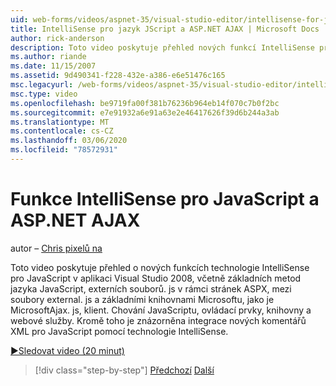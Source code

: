 ```yaml
---
uid: web-forms/videos/aspnet-35/visual-studio-editor/intellisense-for-jscript-and-aspnet-ajax
title: IntelliSense pro jazyk JScript a ASP.NET AJAX | Microsoft Docs
author: rick-anderson
description: Toto video poskytuje přehled nových funkcí IntelliSense pro JavaScript v aplikaci Visual Studio 2008, včetně základních metod jazyka JavaScript, externích souborů. js i...
ms.author: riande
ms.date: 11/15/2007
ms.assetid: 9d490341-f228-432e-a386-e6e51476c165
msc.legacyurl: /web-forms/videos/aspnet-35/visual-studio-editor/intellisense-for-jscript-and-aspnet-ajax
msc.type: video
ms.openlocfilehash: be9719fa00f381b76236b964eb14f070c7b0f2bc
ms.sourcegitcommit: e7e91932a6e91a63e2e46417626f39d6b244a3ab
ms.translationtype: MT
ms.contentlocale: cs-CZ
ms.lasthandoff: 03/06/2020
ms.locfileid: "78572931"
---
```

# <a name="intellisense-for-jscript-and-aspnet-ajax"></a>Funkce IntelliSense pro JavaScript a ASP.NET AJAX

autor – [Chris pixelů na](https://twitter.com/chrispels)

Toto video poskytuje přehled o nových funkcích technologie IntelliSense pro JavaScript v aplikaci Visual Studio 2008, včetně základních metod jazyka JavaScript, externích souborů. js v rámci stránek ASPX, mezi soubory external. js a základními knihovnami Microsoftu, jako je MicrosoftAjax. js, klient. Chování JavaScriptu, ovládací prvky, knihovny a webové služby. Kromě toho je znázorněna integrace nových komentářů XML pro JavaScript pomocí technologie IntelliSense.

[&#9654;Sledovat video (20 minut)](https://channel9.msdn.com/Blogs/ASP-NET-Site-Videos/intellisense-for-jscript-and-aspnet-ajax)

> [!div class="step-by-step"]
> [Předchozí](multi-targeting-support-in-visual-studio-2008.md)
> [Další](quick-tour-of-the-visual-studio-2008-integrated-development-environment.md)
